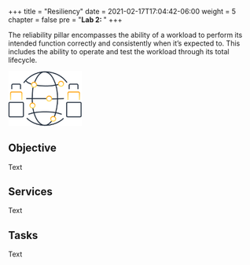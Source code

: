 +++
title = "Resiliency"
date = 2021-02-17T17:04:42-06:00
weight = 5
chapter = false
pre = "<b>Lab 2:  </b>"
+++

The reliability pillar encompasses the ability of a workload to perform its intended function correctly and consistently when it’s expected to. This includes the ability to operate and test the workload through its total lifecycle. 

<img src="images/rel.png" alt="drawing" width="150"/>

## Objective

Text 

## Services

Text

## Tasks

Text
